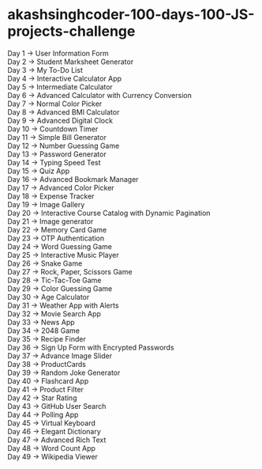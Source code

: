 <h1> akashsinghcoder-100-days-100-JS-projects-challenge </h1>

Day 1 -> User Information Form<br>
Day 2 -> Student Marksheet Generator<br>
Day 3 -> My To-Do List<br>
Day 4 -> Interactive Calculator App<br>
Day 5 -> Intermediate Calculator<br>
Day 6 -> Advanced Calculator with Currency Conversion<br>
Day 7 -> Normal Color Picker<br>
Day 8 -> Advanced BMI Calculator<br>
Day 9 -> Advanced Digital Clock<br>
Day 10 -> Countdown Timer<br>
Day 11 -> Simple Bill Generator<br>
Day 12 -> Number Guessing Game<br>
Day 13 -> Password Generator<br>
Day 14 -> Typing Speed Test<br>
Day 15 -> Quiz App<br>
Day 16 -> Advanced Bookmark Manager<br>
Day 17 -> Advanced Color Picker<br>
Day 18 -> Expense Tracker<br>
Day 19 -> Image Gallery<br>
Day 20 -> Interactive Course Catalog with Dynamic Pagination<br>
Day 21 -> Image generator<br>
Day 22 -> Memory Card Game<br>
Day 23 -> OTP Authentication<br>
Day 24 -> Word Guessing Game<br>
Day 25 -> Interactive Music Player<br>
Day 26 -> Snake Game<br>
Day 27 -> Rock, Paper, Scissors Game<br>
Day 28 -> Tic-Tac-Toe Game<br>
Day 29 -> Color Guessing Game<br>
Day 30 -> Age Calculator<br>
Day 31 -> Weather App with Alerts<br>
Day 32 -> Movie Search App<br>
Day 33 -> News App<br>
Day 34 -> 2048 Game<br>
Day 35 -> Recipe Finder<br>
Day 36 -> Sign Up Form with Encrypted Passwords<br>
Day 37 -> Advance Image Slider<br>
Day 38 -> ProductCards<br>
Day 39 -> Random Joke Generator<br>
Day 40 -> Flashcard App<br>
Day 41 -> Product Filter<br>
Day 42 -> Star Rating<br>
Day 43 -> GitHub User Search<br>
Day 44 -> Polling App<br>
Day 45 -> Virtual Keyboard<br>
Day 46 -> Elegant Dictionary<br>
Day 47 -> Advanced Rich Text<br>
Day 48 -> Word Count App<br>
Day 49 -> Wikipedia Viewer<br>
